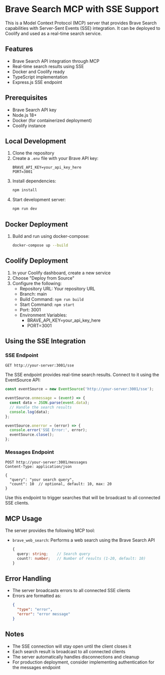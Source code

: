 # Brave Search MCP with SSE Support

This is a Model Context Protocol (MCP) server that provides Brave Search capabilities with Server-Sent Events (SSE) integration. It can be deployed to Coolify and used as a real-time search service.

## Features

- Brave Search API integration through MCP
- Real-time search results using SSE
- Docker and Coolify ready
- TypeScript implementation
- Express.js SSE endpoint

## Prerequisites

- Brave Search API key
- Node.js 18+
- Docker (for containerized deployment)
- Coolify instance

## Local Development

1. Clone the repository
2. Create a `.env` file with your Brave API key:
   ```
   BRAVE_API_KEY=your_api_key_here
   PORT=3001
   ```
3. Install dependencies:
   ```bash
   npm install
   ```
4. Start development server:
   ```bash
   npm run dev
   ```

## Docker Deployment

1. Build and run using docker-compose:
   ```bash
   docker-compose up --build
   ```

## Coolify Deployment

1. In your Coolify dashboard, create a new service
2. Choose "Deploy from Source"
3. Configure the following:
   - Repository URL: Your repository URL
   - Branch: main
   - Build Command: `npm run build`
   - Start Command: `npm start`
   - Port: 3001
   - Environment Variables:
     - BRAVE_API_KEY=your_api_key_here
     - PORT=3001

## Using the SSE Integration

### SSE Endpoint
```
GET http://your-server:3001/sse
```

The SSE endpoint provides real-time search results. Connect to it using the EventSource API:

```javascript
const eventSource = new EventSource('http://your-server:3001/sse');

eventSource.onmessage = (event) => {
  const data = JSON.parse(event.data);
  // Handle the search results
  console.log(data);
};

eventSource.onerror = (error) => {
  console.error('SSE Error:', error);
  eventSource.close();
};
```

### Messages Endpoint
```
POST http://your-server:3001/messages
Content-Type: application/json

{
  "query": "your search query",
  "count": 10  // optional, default: 10, max: 20
}
```

Use this endpoint to trigger searches that will be broadcast to all connected SSE clients.

## MCP Usage

The server provides the following MCP tool:

- `brave_web_search`: Performs a web search using the Brave Search API
  ```typescript
  {
    query: string;    // Search query
    count?: number;   // Number of results (1-20, default: 10)
  }
  ```

## Error Handling

- The server broadcasts errors to all connected SSE clients
- Errors are formatted as:
  ```json
  {
    "type": "error",
    "error": "error message"
  }
  ```

## Notes

- The SSE connection will stay open until the client closes it
- Each search result is broadcast to all connected clients
- The server automatically handles disconnections and cleanup
- For production deployment, consider implementing authentication for the messages endpoint

